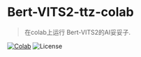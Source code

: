 # Bert-VITS2-ttz-colab

> 在colab上运行 Bert-VITS2的AI妥妥子.

[![Colab](https://img.shields.io/badge/open-colab-blue.svg)](https://colab.research.google.com/github/baka-9/My-Bert-VITS2-File/blob/Bert-VITS2-ttz-colab/Bert-VITS2-ttz.ipynb)
![License](https://img.shields.io/badge/state-building-pink) 

